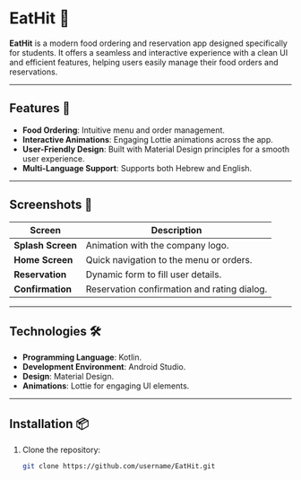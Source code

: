 # EatHit 🍴

**EatHit** is a modern food ordering and reservation app designed specifically for students. It offers a seamless and interactive experience with a clean UI and efficient features, helping users easily manage their food orders and reservations.

---

## Features 🚀
- **Food Ordering**: Intuitive menu and order management.
- **Interactive Animations**: Engaging Lottie animations across the app.
- **User-Friendly Design**: Built with Material Design principles for a smooth user experience.
- **Multi-Language Support**: Supports both Hebrew and English.

---

## Screenshots 📸
| Screen           | Description                            |
|-------------------|----------------------------------------|
| **Splash Screen** | Animation with the company logo.      |
| **Home Screen**   | Quick navigation to the menu or orders.|
| **Reservation**   | Dynamic form to fill user details.    |
| **Confirmation**  | Reservation confirmation and rating dialog.|

---

## Technologies 🛠️
- **Programming Language**: Kotlin.
- **Development Environment**: Android Studio.
- **Design**: Material Design.
- **Animations**: Lottie for engaging UI elements.

---

## Installation 📦
1. Clone the repository:
   ```bash
   git clone https://github.com/username/EatHit.git
